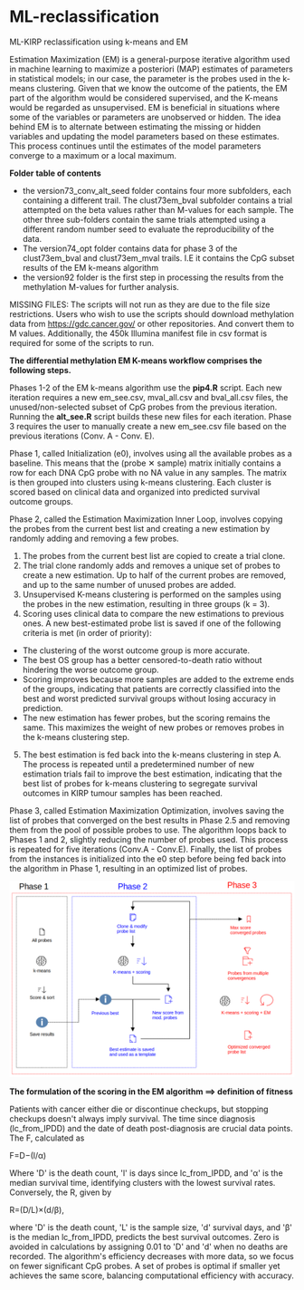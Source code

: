 # ML-reclassification
ML-KIRP reclassification using k-means and EM

Estimation Maximization (EM) is a general-purpose iterative algorithm used in machine learning to maximize a posteriori (MAP) estimates of parameters in statistical models; in our case, the parameter is the probes used in the k-means clustering. Given that we know the outcome of the patients, the EM part of the algorithm would be considered supervised, and the K-means would be regarded as unsupervised. EM is beneficial in situations where some of the variables or parameters are unobserved or hidden. The idea behind EM is to alternate between estimating the missing or hidden variables and updating the model parameters based on these estimates. This process continues until the estimates of the model parameters converge to a maximum or a local maximum.


**Folder table of contents**

- the version73_conv_alt_seed folder contains four more subfolders, each containing a different trail. The clust73em_bval subfolder contains a trial attempted on the beta values rather than M-values for each sample. The other three sub-folders contain the same trials attempted using a different random number seed to evaluate the reproducibility of the data.
- The version74_opt folder contains data for phase 3 of the  clust73em_bval and clust73em_mval trails. I.E it contains the CpG subset results of the EM k-means algorithm
- the version92 folder is the first step in processing the results from the methylation M-values for further analysis.

MISSING FILES: The scripts will not run as they are due to the file size restrictions. Users who wish to use the scripts should download methylation data from https://gdc.cancer.gov/ or other repositories. And convert them to M values. Additionally, the 450k Illumina manifest file in csv format is required for some of the scripts to run. 

**The differential methylation EM K-means workflow comprises the following steps.**

Phases 1-2 of the EM k-means algorithm use the **pip4.R** script. Each new iteration requires a new em_see.csv, mval_all.csv and bval_all.csv files, the unused/non-selected subset of CpG probes from the previous iteration. Running the **alt_see.R** script builds these new files for each iteration.
Phase 3 requires the user to manually create a new em_see.csv file based on the previous iterations (Conv. A - Conv. E).

Phase 1, called Initialization (e0), involves using all the available probes as a baseline. This means that the (probe ✕ sample) matrix initially contains a row for each DNA CpG probe with no NA value in any samples. The matrix is then grouped into clusters using k-means clustering. Each cluster is scored based on clinical data and organized into predicted survival outcome groups.

Phase 2, called the Estimation Maximization Inner Loop, involves copying the probes from the current best list and creating a new estimation by randomly adding and removing a few probes. 
1. The probes from the current best list are copied to create a trial clone.
2. The trial clone randomly adds and removes a unique set of probes to create a new estimation. Up to half of the current probes are removed, and up to the same number of unused probes are added.
3. Unsupervised K-means clustering is performed on the samples using the probes in the new estimation, resulting in three groups (k = 3).
4. Scoring uses clinical data to compare the new estimations to previous ones. A new best-estimated probe list is saved if one of the following criteria is met (in order of priority):
 - The clustering of the worst outcome group is more accurate.
 - The best OS group has a better censored-to-death ratio without hindering the worse outcome group.
 - Scoring improves because more samples are added to the extreme ends of the groups, indicating that patients are correctly classified into the best and worst predicted survival groups without losing accuracy in prediction.
 - The new estimation has fewer probes, but the scoring remains the same. This maximizes the weight of new probes or removes probes in the k-means clustering step.
5. The best estimation is fed back into the k-means clustering in step A. The process is repeated until a predetermined number of new estimation trials fail to improve the best estimation, indicating that the best list of probes for k-means clustering to segregate survival outcomes in KIRP tumour samples has been reached.


Phase 3, called Estimation Maximization Optimization, involves saving the list of probes that converged on the best results in Phase 2.5 and removing them from the pool of possible probes to use. The algorithm loops back to Phases 1 and 2, slightly reducing the number of probes used. This process is repeated for five iterations (Conv.A - Conv.E). Finally, the list of probes from the instances is initialized into the e0 step before being fed back into the algorithm in Phase 1, resulting in an optimized list of probes.


![flowchar](https://github.com/gastonguaysiu/KIRP/blob/main/stage_I_reclassification/ML_flow_KIRP.png?raw=true)



**The formulation of the scoring in the EM algorithm ==> definition of fitness**

Patients with cancer either die or discontinue checkups, but stopping checkups doesn't always imply survival. The time since diagnosis (lc_from_IPDD) and the date of death post-diagnosis are crucial data points. The F, calculated as

F=D−(l/α)

Where 'D' is the death count, 'l' is days since lc_from_IPDD, and 'α' is the median survival time, identifying clusters with the lowest survival rates. Conversely, the R, given by

R=(D/L)×(d/β),

where 'D' is the death count, 'L' is the sample size, 'd' survival days, and 'β' is the median lc_from_IPDD, predicts the best survival outcomes. Zero is avoided in calculations by assigning 0.01 to 'D' and 'd' when no deaths are recorded.
The algorithm's efficiency decreases with more data, so we focus on fewer significant CpG probes. A set of probes is optimal if smaller yet achieves the same score, balancing computational efficiency with accuracy.

